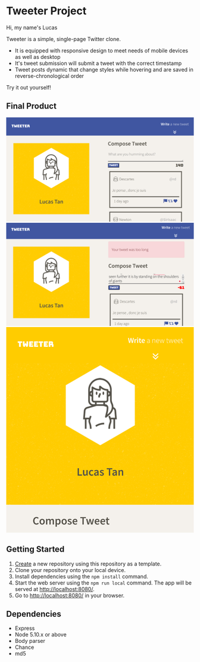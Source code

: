 # Tweeter Project
Hi, my name's Lucas

Tweeter is a simple, single-page Twitter clone. 
- It is equipped with responsive design to meet needs of mobile devices as well as desktop
- It's tweet submission will submit a tweet with the correct timestamp
- Tweet posts dynamic that change styles while hovering and are saved in reverse-chronological order

Try it out yourself!

## Final Product

!["Screenshot of homepage"](https://github.com/lucasxtan/tweeter/blob/master/docs/homescreen.png?raw=true)
!["Screenshot of submit error"](https://github.com/lucasxtan/tweeter/blob/master/docs/error%20message%20and%20counter.png?raw=true)
!["Screenshot of mobile version"](https://github.com/lucasxtan/tweeter/blob/master/docs/mobile%20version.png?raw=true)

## Getting Started

1. [Create](https://docs.github.com/en/repositories/creating-and-managing-repositories/creating-a-repository-from-a-template) a new repository using this repository as a template.
2. Clone your repository onto your local device.
3. Install dependencies using the `npm install` command.
3. Start the web server using the `npm run local` command. The app will be served at <http://localhost:8080/>.
4. Go to <http://localhost:8080/> in your browser.

## Dependencies

- Express
- Node 5.10.x or above
- Body parser
- Chance
- md5
